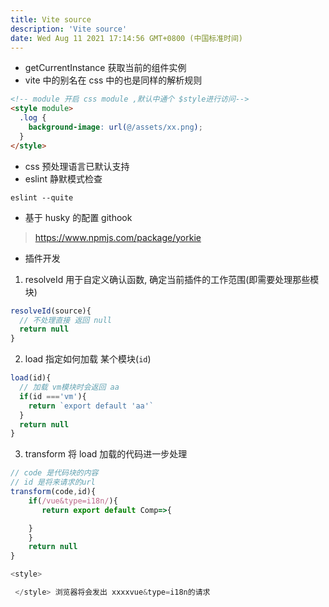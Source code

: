 ```yaml
---
title: Vite source
description: 'Vite source'
date: Wed Aug 11 2021 17:14:56 GMT+0800 (中国标准时间)
---
```



- getCurrentInstance 获取当前的组件实例
- vite 中的别名在 css 中的也是同样的解析规则

```html
<!-- module 开启 css module ,默认中通个 $style进行访问-->
<style module>
  .log {
    background-image: url(@/assets/xx.png);
  }
</style>
```

- css 预处理语言已默认支持
- eslint 静默模式检查

```shell
eslint --quite
```

- 基于 husky 的配置 githook

> https://www.npmjs.com/package/yorkie

- 插件开发

1. resolveId 用于自定义确认函数, 确定当前插件的工作范围(即需要处理那些模块)

```js
resolveId(source){
  // 不处理直接 返回 null
  return null
}
```

2. load 指定如何加载 某个模块(`id`)

```js
load(id){
  // 加载 vm模块时会返回 aa
  if(id ==='vm'){
    return `export default 'aa'`
  }
  return null
}
```

3. transform 将 load 加载的代码进一步处理

```js
// code 是代码块的内容
// id 是将来请求的url
transform(code,id){
    if(/vue&type=i18n/){
       return export default Comp=>{

    }
    }
    return null
}

<style>

 </style> 浏览器将会发出 xxxxvue&type=i18n的请求
```

